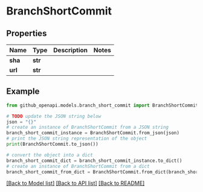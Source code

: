 # BranchShortCommit


## Properties

Name | Type | Description | Notes
------------ | ------------- | ------------- | -------------
**sha** | **str** |  | 
**url** | **str** |  | 

## Example

```python
from github_openapi.models.branch_short_commit import BranchShortCommit

# TODO update the JSON string below
json = "{}"
# create an instance of BranchShortCommit from a JSON string
branch_short_commit_instance = BranchShortCommit.from_json(json)
# print the JSON string representation of the object
print(BranchShortCommit.to_json())

# convert the object into a dict
branch_short_commit_dict = branch_short_commit_instance.to_dict()
# create an instance of BranchShortCommit from a dict
branch_short_commit_from_dict = BranchShortCommit.from_dict(branch_short_commit_dict)
```
[[Back to Model list]](../README.md#documentation-for-models) [[Back to API list]](../README.md#documentation-for-api-endpoints) [[Back to README]](../README.md)


